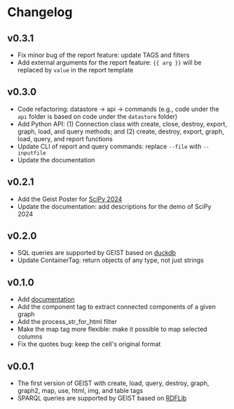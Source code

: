 # Changelog

## v0.3.1

- Fix minor bug of the report feature: update TAGS and filters
- Add external arguments for the report feature: `{{ arg }}` will be replaced by `value` in the report template

## v0.3.0

- Code refactoring: datastore -> api -> commands (e.g., code under the `api` folder is based on code under the `datastore` folder)
- Add Python API: (1) Connection class with create, close, destroy, export, graph, load, and query methods; and (2) create, destroy, export, graph, load, query, and report functions
- Update CLI of report and query commands: replace `--file` with `--inputfile`
- Update the documentation

## v0.2.1

- Add the Geist Poster for [SciPy 2024](https://www.scipy2024.scipy.org)
- Update the documentation: add descriptions for the demo of SciPy 2024

## v0.2.0

- SQL queries are supported by GEIST based on [duckdb](https://duckdb.org)
- Update ContainerTag: return objects of any type, not just strings

## v0.1.0

- Add [documentation](https://cirss.github.io/geist-p)
- Add the component tag to extract connected components of a given graph
- Add the process_str_for_html filter
- Make the map tag more flexible: make it possible to map selected columns
- Fix the quotes bug: keep the cell's original format

## v0.0.1

- The first version of GEIST with create, load, query, destroy, graph, graph2, map, use, html, img, and table tags
- SPARQL queries are supported by GEIST based on [RDFLib](https://github.com/RDFLib/rdflib)
